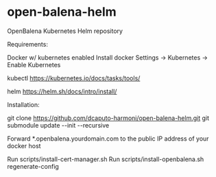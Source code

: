# open-balena-helm
OpenBalena Kubernetes Helm repository

Requirements:

Docker w/ kubernetes enabled
Install docker
Settings -> Kubernetes -> Enable Kubernetes

kubectl
https://kubernetes.io/docs/tasks/tools/

helm
https://helm.sh/docs/intro/install/


Installation:

git clone https://github.com/dcaputo-harmoni/open-balena-helm.git
git submodule update --init --recursive

Forward *.openbalena.yourdomain.com to the public IP address of your docker host

Run scripts/install-cert-manager.sh
Run scripts/install-openbalena.sh regenerate-config <admin password> <db password>
